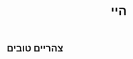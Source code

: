 <body>
  <header>
    <h1>היי</h1>
  </header>
  <main>
    <div class="instructions">
      <h2>צהריים טובים</h2>
      <main>
   
  
     
  